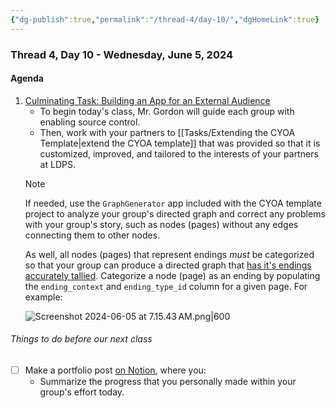 ```yaml
---
{"dg-publish":true,"permalink":"/thread-4/day-10/","dgHomeLink":true}
---
```


### Thread 4, Day 10 - Wednesday, June 5, 2024
#### Agenda

1. [Culminating Task: Building an App for an External Audience](https://drive.google.com/file/d/1OHXEhbi5CYiBmtdE4ryaPH981yRjSV2-/view?usp=share_link)
	- To begin today's class, Mr. Gordon will guide each group with enabling source control.
	- Then, work with your partners to [[Tasks/Extending the CYOA Template\|extend the CYOA template]] that was provided so that it is customized, improved, and tailored to the interests of your partners at LDPS.
	> [!NOTE]
	> If needed, use the `GraphGenerator` app included with the CYOA template project to analyze your group's directed graph and correct any problems with your group's story, such as nodes (pages) without any edges connecting them to other nodes.
	> 
	> As well, all nodes (pages) that represent endings *must* be categorized so that your group can produce a directed graph that [has it's endings accurately tallied](https://www.russellgordon.ca/lcs/2023-24/ics4u/directed-graph-example.png). Categorize a node (page) as an ending by populating the `ending_context` and `ending_type_id` column for a given page. For example:
	> 
	> ![Screenshot 2024-06-05 at 7.15.43 AM.png|600](/img/user/Media/Screenshot%202024-06-05%20at%207.15.43%E2%80%AFAM.png)

###### Things to do before our next class
- [ ] Make a portfolio post [on Notion](https://notion.so), where you:
	- Summarize the progress that you personally made within your group's effort today.